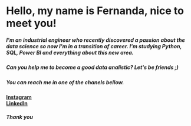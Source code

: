 # Hello, my name is Fernanda, nice to meet you!

##### I'm an industrial engineer who recently discovered a passion about the data science so now I'm in a transition of career. I'm studying Python, SQL, Power BI and everything about this new area. 
##### Can you help me to become a good data analistic? Let's be friends ;)
##### You can reach me in one of the chanels bellow.

**[Instagram](instagram.com/fercfn)**  
**[LinkedIn](https://www.linkedin.com/in/nascimento-fernanda/)**

##### Thank you
<!---
nascimentofernanda/nascimentofernanda is a ✨ special ✨ repository because its `README.md` (this file) appears on your GitHub profile.
You can click the Preview link to take a look at your changes.
--->

